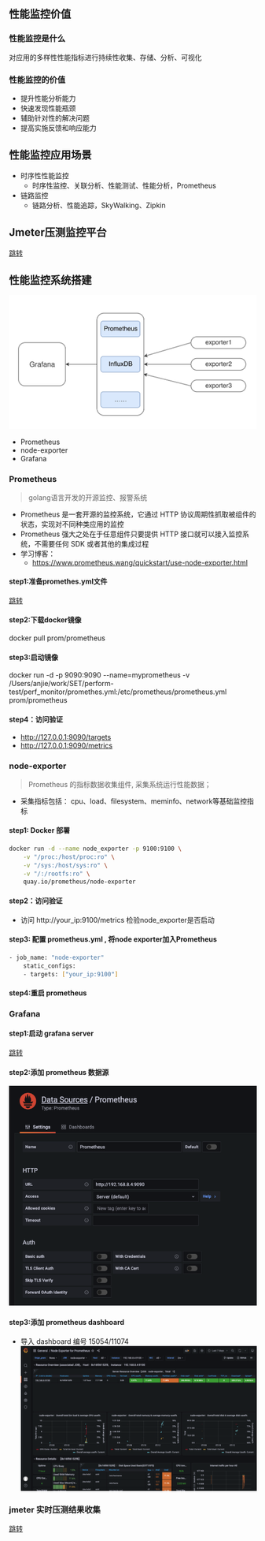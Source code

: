 ## 性能监控价值
### 性能监控是什么
对应用的多样性性能指标进行持续性收集、存储、分析、可视化
### 性能监控的价值
* 提升性能分析能力
* 快速发现性能瓶颈
* 辅助针对性的解决问题
* 提高实施反馈和响应能力
## 性能监控应用场景
* 时序性性能监控
  * 时序性监控、关联分析、性能测试、性能分析，Prometheus
* 链路监控
  * 链路分析、性能追踪，SkyWalking、Zipkin
## Jmeter压测监控平台
[跳转](../perf_tool/monitor/README.md)
## 性能监控系统搭建
![](../images/GPE.webp)
* Prometheus
* node-exporter
* Grafana
### Prometheus
> golang语言开发的开源监控、报警系统
* Prometheus 是一套开源的监控系统，它通过 HTTP 协议周期性抓取被组件的状态，实现对不同种类应用的监控
* Prometheus 强大之处在于任意组件只要提供 HTTP 接口就可以接入监控系统，不需要任何 SDK 或者其他的集成过程
* 学习博客：
  * https://www.prometheus.wang/quickstart/use-node-exporter.html
#### step1:准备promethes.yml文件
[跳转](./promethes.yml)
#### step2:下载docker镜像
docker pull prom/prometheus
#### step3:启动镜像
docker run -d -p 9090:9090 --name=myprometheus -v /Users/anjie/work/SET/perform-test/perf_monitor/promethes.yml:/etc/prometheus/prometheus.yml prom/prometheus
#### step4：访问验证
* http://127.0.0.1:9090/targets
* http://127.0.0.1:9090/metrics
### node-exporter 
>Prometheus 的指标数据收集组件, 采集系统运行性能数据；
* 采集指标包括： cpu、load、filesystem、meminfo、network等基础监控指标
#### step1: Docker 部署
```bash
docker run -d --name node_exporter -p 9100:9100 \
    -v "/proc:/host/proc:ro" \
    -v "/sys:/host/sys:ro" \
    -v "/:/rootfs:ro" \
    quay.io/prometheus/node-exporter
```
#### step2：访问验证
* 访问 http://your_ip:9100/metrics 检验node_exporter是否启动
#### step3: 配置 prometheus.yml , 将node exporter加入Prometheus
```bash
- job_name: "node-exporter"
    static_configs:
    - targets: ["your_ip:9100"]
```
#### step4:重启 prometheus
### Grafana
#### step1:启动 grafana server
[跳转](../perf_tool/monitor/README.md)
#### step2:添加 prometheus 数据源
![](../images/prom_datasrc.png)
#### step3:添加 prometheus dashboard
* 导入 dashboard 编号 15054/11074
![](../images/prom_node.png)
### jmeter 实时压测结果收集
[跳转](../perf_tool/monitor/README.md)

























